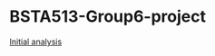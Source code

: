 # BSTA513-Group6-project

[Initial analysis](https://matthew-hoctor.github.io/BSTA513-Group6-project/MrOS-Falls.html)